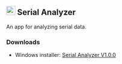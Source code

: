<h2> <img src="https://user-images.githubusercontent.com/69270611/177051970-8e61d89f-2bb3-4ab7-a75e-24b2ac237dbe.svg" width="24"   />  Serial Analyzer   </h2> 


An app for analyzing serial data.

### Downloads
<ul>
<li>
Windows installer: <a href="https://github.com/curiores/SerialAnalyzer/raw/main/Serial%20Analyzer%20Setup%201.0.0.exe">Serial Analyzer V1.0.0</a>
</li>
</ul>

